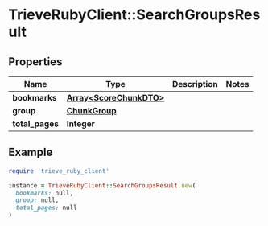 # TrieveRubyClient::SearchGroupsResult

## Properties

| Name | Type | Description | Notes |
| ---- | ---- | ----------- | ----- |
| **bookmarks** | [**Array&lt;ScoreChunkDTO&gt;**](ScoreChunkDTO.md) |  |  |
| **group** | [**ChunkGroup**](ChunkGroup.md) |  |  |
| **total_pages** | **Integer** |  |  |

## Example

```ruby
require 'trieve_ruby_client'

instance = TrieveRubyClient::SearchGroupsResult.new(
  bookmarks: null,
  group: null,
  total_pages: null
)
```


